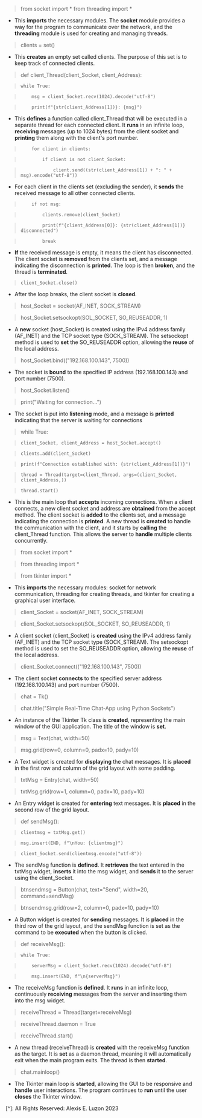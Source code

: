 > from socket import *
> from threading import *

- This **imports** the necessary modules. The **socket** module provides a way for the program to communicate over the network, and the **threading** module is used for creating and managing threads.

> clients = set()

- This **creates** an empty set called clients. The purpose of this set is to keep track of connected clients.

> def client_Thread(client_Socket, client_Address):

>     while True:

>         msg = client_Socket.recv(1024).decode("utf-8")

>         print(f"{str(client_Address[1])}: {msg}")
        
- This **defines** a function called client_Thread that will be executed in a separate thread for each connected client. It **runs** in an infinite loop, **receiving** messages (up to 1024 bytes) from the client socket and **printing** them along with the client's port number.

>         for client in clients:

>             if client is not client_Socket:

>                 client.send((str(client_Address[1]) + ": " + msg).encode("utf-8"))
                
- For each client in the clients set (excluding the sender), it **sends** the received message to all other connected clients.

>         if not msg:

>             clients.remove(client_Socket)

>             print(f"{client_Address[0]}: {str(client_Address[1])} disconnected")

>             break
            
- **If** the received message is empty, it means the client has disconnected. The client socket is **removed** from the clients set, and a message indicating the disconnection is **printed**. The loop is then **broken**, and the thread is **terminated**.

>     client_Socket.close()
    
- After the loop breaks, the client socket is **closed**.

> host_Socket = socket(AF_INET, SOCK_STREAM)

> host_Socket.setsockopt(SOL_SOCKET, SO_REUSEADDR, 1)

- A **new** socket (host_Socket) is created using the IPv4 address family (AF_INET) and the TCP socket type (SOCK_STREAM). The setsockopt method is used to **set** the SO_REUSEADDR option, allowing the **reuse** of the local address.

> host_Socket.bind(("192.168.100.143", 7500))

- The socket is **bound** to the specified IP address (192.168.100.143) and port number (7500).

> host_Socket.listen()

> print("Waiting for connection...")

- The socket is put into **listening** mode, and a message is **printed** indicating that the server is waiting for connections

> while True:

>     client_Socket, client_Address = host_Socket.accept()

>     clients.add(client_Socket)

>     print(f"Connection established with: {str(client_Address[1])}")

>     thread = Thread(target=client_Thread, args=(client_Socket, client_Address,))

>     thread.start()
    
- This is the main loop that **accepts** incoming connections. When a client connects, a new client socket and address are **obtained** from the accept method. The client socket is **added** to the clients set, and a message indicating the connection is **printed**. A new thread is **created** to handle the communication with the client, and it starts by **calling** the client_Thread function. This allows the server to **handle** multiple clients concurrently.

> from socket import *

> from threading import *

> from tkinter import *

- This **imports** the necessary modules: socket for network communication, threading for creating threads, and tkinter for creating a graphical user interface.

> client_Socket = socket(AF_INET, SOCK_STREAM)

> client_Socket.setsockopt(SOL_SOCKET, SO_REUSEADDR, 1)

- A client socket (client_Socket) is **created** using the IPv4 address family (AF_INET) and the TCP socket type (SOCK_STREAM). The setsockopt method is used to set the SO_REUSEADDR option, allowing the **reuse** of the local address.

> client_Socket.connect(("192.168.100.143", 7500))

- The client socket **connects** to the specified server address (192.168.100.143) and port number (7500).

> chat = Tk()

> chat.title("Simple Real-Time Chat-App using Python Sockets")

- An instance of the Tkinter Tk class is **created**, representing the main window of the GUI application. The title of the window is **set**.

> msg = Text(chat, width=50)

> msg.grid(row=0, column=0, padx=10, pady=10)

- A Text widget is created for **displaying** the chat messages. It is **placed** in the first row and column of the grid layout with some padding.

> txtMsg = Entry(chat, width=50)

> txtMsg.grid(row=1, column=0, padx=10, pady=10)

- An Entry widget is created for **entering** text messages. It is **placed** in the second row of the grid layout.

> def sendMsg():

>     clientmsg = txtMsg.get()

>     msg.insert(END, f"\nYou: {clientmsg}")

>     client_Socket.send(clientmsg.encode("utf-8"))
    
- The sendMsg function is **defined**. It **retrieves** the text entered in the txtMsg widget, **inserts** it into the msg widget, and **sends** it to the server using the client_Socket.

> btnsendmsg = Button(chat, text="Send", width=20, command=sendMsg)

> btnsendmsg.grid(row=2, column=0, padx=10, pady=10)

- A Button widget is created for **sending** messages. It is **placed** in the third row of the grid layout, and the sendMsg function is set as the command to be **executed** when the button is clicked.

> def receiveMsg():

>     while True:

>         serverMsg = client_Socket.recv(1024).decode("utf-8")

>         msg.insert(END, f"\n{serverMsg}")
        
- The receiveMsg function is **defined**. It **runs** in an infinite loop, continuously **receiving** messages from the server and inserting them into the msg widget.

> receiveThread = Thread(target=receiveMsg)

> receiveThread.daemon = True

> receiveThread.start()

- A new thread (receiveThread) is **created** with the receiveMsg function as the target. It is **set** as a daemon thread, meaning it will automatically exit when the main program exits. The thread is then **started**.

> chat.mainloop()

- The Tkinter main loop is **started**, allowing the GUI to be responsive and **handle** user interactions. The program continues to **run** until the user **closes** the Tkinter window.

[^]: All Rights Reserved: Alexis E. Luzon 2023 
